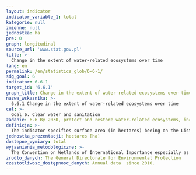 ```yaml
---
layout: indicator
indicator_variable_1: total
kategorie: null
zmienne: null
jednostka: ha
pre: 0
graph: longitudinal
source_url: 'www.stat.gov.pl'
title: >-
  Change in the extent of water-related ecosystems over time
lang: en
permalink: /en/statistics_glob/6-6-1/
sdg_goal: 6
indicator: 6.6.1
target_id: '6.6.1'
graph_title: Change in the extent of water-related ecosystems over time
nazwa_wskaznika: >-
  6.6.1 Change in the extent of water-related ecosystems over time
cel: >-
  Goal 6. Clear water and sanitation
zadanie: 6.6 By 2030, protect and restore water-related ecosystems, including mountains, forests, wetlands, rivers, aquifers and lakes
definicja: >-
  The indicator specifies surface area (in hectares) beeing on the List of Wetlands of International Importancea according the Ramsar Convention in the given year.
jednostka_prezentacji: hectares [ha]
dostepne_wymiary: total
wyjasnienia_metodologiczne: >-
  The Convention on Wetlands of International Importance especially as Waterfowl Habitat, called the Ramsar Convention was signed in Ramsar on 2 February, 1971. Until now, it has been ratified by 168 countries which assigned 2186 wetlands of international importance, among which are 13 Polish sites. Poland acceded to the convention on 22 march 1978The convention's mission is the conservation and wise use of all wetlands through local and national actions and international cooperation, as a contribution towards achieving sustainable development accross the world.According to the Ramsar Convention wetlands are "...areas of marsh, fen, peatland or water, whether natural or artificial, permanent or temporary, with water that is static or flowing, fresh, brackish or salt, including areas of marine water the depth of which at low tide does not exceed six metres".The Ramsar Contracting Parties, including Poland, have committed themselves to designate suitable wetlands for the List of Wetlands of International Importance, work towards the wise use of all their wetlands through national land-use planning, appropriate policies and legislation, management actions, and public education and to cooperate internationally in the implementation of the convention.There are 13 Ramsar Sites on the List of Wetlands of International Importance, in Poland: Biebrzanaki National Park (59 233 ha, since 1995) Slowinski National Park (32 744 ha, since 1995) Wigry National Park (15 085 ha, since 2002) Poleski National Park (9 764 ha, since 2002) Narew River National Park (7 350 ha, since 2002) Milicz Fishponds Nature Reserve (5 324 ha, since 1995) Warta River Mouth National Park (8 074 ha, since 1984) Druzno Lake Nature Reserve (3 068 ha, since 2002) Lake of Seven Islands Nature Reserve (1 618 ha, since 1984) Luknajno Lake Nature Reserve (1 189 ha, since 1977) Swidwie Lake Nature Reserve (891 ha, since 1984) Karas Lake Nature Reserve (815 ha, since 1984) Subalpine peatbogs in Karkonosze Mountains (40 ha, since 2002)
zrodlo_danych: The General Directorate for Environmental Protection
czestotliwosc_dostępnosc_danych: Annual data  since 2010.
---
```

